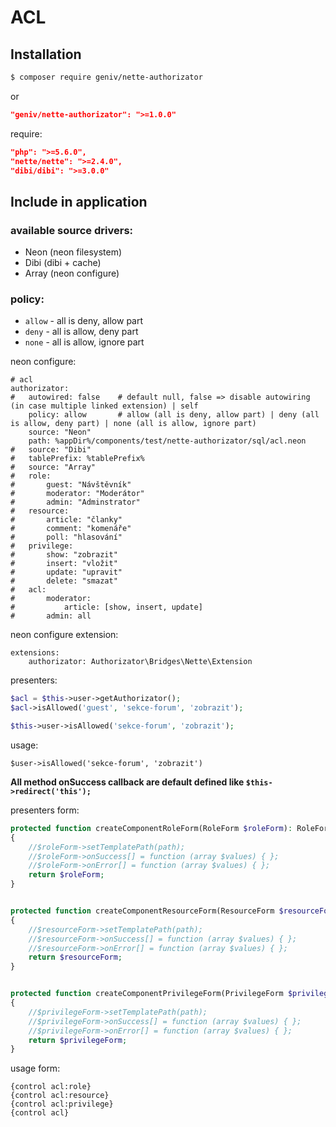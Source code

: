 ACL
===

Installation
------------

```sh
$ composer require geniv/nette-authorizator
```
or
```json
"geniv/nette-authorizator": ">=1.0.0"
```

require:
```json
"php": ">=5.6.0",
"nette/nette": ">=2.4.0",
"dibi/dibi": ">=3.0.0"
```

Include in application
----------------------

### available source drivers:
- Neon (neon filesystem)
- Dibi (dibi + cache)
- Array (neon configure)

### policy:
- `allow` - all is deny, allow part
- `deny` - all is allow, deny part
- `none` - all is allow, ignore part

neon configure:
```neon
# acl
authorizator:
#   autowired: false    # default null, false => disable autowiring (in case multiple linked extension) | self
	policy: allow		# allow (all is deny, allow part) | deny (all is allow, deny part) | none (all is allow, ignore part)
	source: "Neon"
	path: %appDir%/components/test/nette-authorizator/sql/acl.neon
#	source: "Dibi"
#	tablePrefix: %tablePrefix%
#	source: "Array"
#	role:
#		guest: "Návštěvník"
#		moderator: "Moderátor"
#		admin: "Adminstrator"
#	resource:
#		article: "članky"
#		comment: "komenáře"
#		poll: "hlasování"
#	privilege:
#		show: "zobrazit"
#		insert: "vložit"
#		update: "upravit"
#		delete: "smazat"
#	acl:
#		moderator:
#			article: [show, insert, update]
#		admin: all
```

neon configure extension:
```neon
extensions:
    authorizator: Authorizator\Bridges\Nette\Extension
```

presenters:
```php
$acl = $this->user->getAuthorizator();
$acl->isAllowed('guest', 'sekce-forum', 'zobrazit');

$this->user->isAllowed('sekce-forum', 'zobrazit');
```

usage:
```latte
$user->isAllowed('sekce-forum', 'zobrazit')
```

**All method onSuccess callback are default defined like `$this->redirect('this');`**

presenters form:
```php
protected function createComponentRoleForm(RoleForm $roleForm): RoleForm
{
    //$roleForm->setTemplatePath(path);
    //$roleForm->onSuccess[] = function (array $values) { };
    //$roleForm->onError[] = function (array $values) { };
    return $roleForm;
}


protected function createComponentResourceForm(ResourceForm $resourceForm): ResourceForm
{
    //$resourceForm->setTemplatePath(path);
    //$resourceForm->onSuccess[] = function (array $values) { };
    //$resourceForm->onError[] = function (array $values) { };
    return $resourceForm;
}


protected function createComponentPrivilegeForm(PrivilegeForm $privilegeForm): PrivilegeForm
{
    //$privilegeForm->setTemplatePath(path);
    //$privilegeForm->onSuccess[] = function (array $values) { };
    //$privilegeForm->onError[] = function (array $values) { };
    return $privilegeForm;
}
```

usage form:
```latte
{control acl:role}
{control acl:resource}
{control acl:privilege}
{control acl}
```
